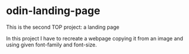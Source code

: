 # odin-landing-page
This is the second TOP project: a landing page

In this project I have to recreate a webpage copying it from an image and using given font-family and font-size.
